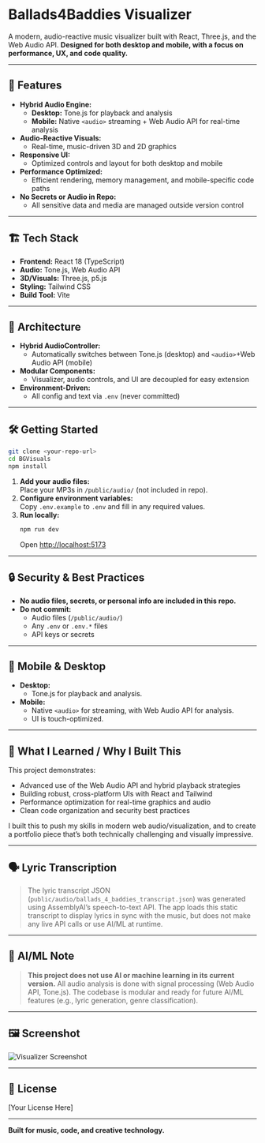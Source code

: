 # Ballads4Baddies Visualizer

A modern, audio-reactive music visualizer built with React, Three.js, and the Web Audio API. 
**Designed for both desktop and mobile, with a focus on performance, UX, and code quality.**

---

## 🚀 Features

- **Hybrid Audio Engine:**  
  - **Desktop:** Tone.js for playback and analysis  
  - **Mobile:** Native `<audio>` streaming + Web Audio API for real-time analysis
- **Audio-Reactive Visuals:**  
  - Real-time, music-driven 3D and 2D graphics
- **Responsive UI:**  
  - Optimized controls and layout for both desktop and mobile
- **Performance Optimized:**  
  - Efficient rendering, memory management, and mobile-specific code paths
- **No Secrets or Audio in Repo:**  
  - All sensitive data and media are managed outside version control

---

## 🏗️ Tech Stack

- **Frontend:** React 18 (TypeScript)
- **Audio:** Tone.js, Web Audio API
- **3D/Visuals:** Three.js, p5.js
- **Styling:** Tailwind CSS
- **Build Tool:** Vite

---

## 🧩 Architecture

- **Hybrid AudioController:**  
  - Automatically switches between Tone.js (desktop) and `<audio>`+Web Audio API (mobile)
- **Modular Components:**  
  - Visualizer, audio controls, and UI are decoupled for easy extension
- **Environment-Driven:**  
  - All config and text via `.env` (never committed)

---

## 🛠️ Getting Started

```bash
git clone <your-repo-url>
cd BGVisuals
npm install
```

1. **Add your audio files:**  
   Place your MP3s in `/public/audio/` (not included in repo).
2. **Configure environment variables:**  
   Copy `.env.example` to `.env` and fill in any required values.
3. **Run locally:**  
   ```bash
   npm run dev
   ```
   Open [http://localhost:5173](http://localhost:5173)

---

## 🔒 Security & Best Practices

- **No audio files, secrets, or personal info are included in this repo.**
- **Do not commit:**  
  - Audio files (`/public/audio/`)
  - Any `.env` or `.env.*` files
  - API keys or secrets

---

## 📱 Mobile & Desktop

- **Desktop:**  
  - Tone.js for playback and analysis.
- **Mobile:**  
  - Native `<audio>` for streaming, with Web Audio API for analysis.
  - UI is touch-optimized.

---

## 📝 What I Learned / Why I Built This

This project demonstrates:
- Advanced use of the Web Audio API and hybrid playback strategies
- Building robust, cross-platform UIs with React and Tailwind
- Performance optimization for real-time graphics and audio
- Clean code organization and security best practices

I built this to push my skills in modern web audio/visualization, and to create a portfolio piece that’s both technically challenging and visually impressive.

---

## 🗣️ Lyric Transcription

> The lyric transcript JSON (`public/audio/ballads_4_baddies_transcript.json`) was generated using AssemblyAI’s speech-to-text API. The app loads this static transcript to display lyrics in sync with the music, but does not make any live API calls or use AI/ML at runtime.

---

## 🤖 AI/ML Note

> **This project does not use AI or machine learning in its current version.**
> All audio analysis is done with signal processing (Web Audio API, Tone.js). The codebase is modular and ready for future AI/ML features (e.g., lyric generation, genre classification).

---

## 🖼️ Screenshot

![Visualizer Screenshot](public/assets/preview-image.png)

---

## 📄 License

[Your License Here]

---

**Built for music, code, and creative technology.**

